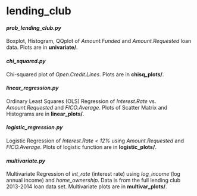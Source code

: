 # lending_club

#### *prob_lending_club.py* 
Boxplot, Histogram, QQplot of *Amount.Funded* and *Amount.Requested* loan data.  Plots are in **univariate/**.
#### *chi_squared.py* 
Chi-squared plot of *Open.Credit.Lines*.  Plots are in **chisq_plots/**.
#### *linear_regression.py* 
Ordinary Least Squares (OLS) Regression of *Interest.Rate* vs. *Amount.Requested* and *FICO.Average*.  Plots of Scatter Matrix and Histograms are in **linear_plots/**.
#### *logistic_regression.py* 
Logistic Regression of *Interest.Rate < 12%* using *Amount.Requested* and *FICO.Average*.  Plots of logistic function are in **logistic_plots/**.
#### *multivariate.py* 
Multivariate Regression of *int_rate* (interest rate) using *log_income* (log annual income) and *home_ownership*.  Data is from the full lending club 2013-2014 loan data set.  Multivariate plots are in **multivar_plots/**.
